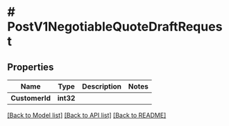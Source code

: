 # # PostV1NegotiableQuoteDraftRequest


## Properties 


Name | Type | Description | Notes
------------ | ------------- | ------------- | -------------
**CustomerId**| **int32** |   |


[[Back to Model list]](../../README.md#models) [[Back to API list]](../../README.md#endpoints) [[Back to README]](../../README.md)

